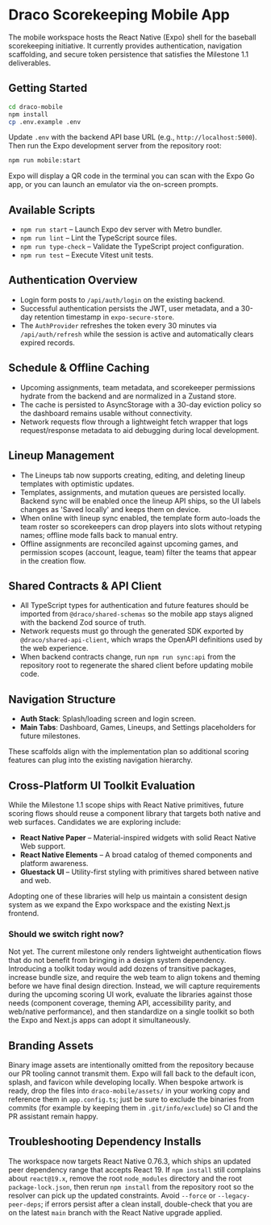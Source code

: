 # Draco Scorekeeping Mobile App

The mobile workspace hosts the React Native (Expo) shell for the baseball scorekeeping initiative. It currently provides authentication, navigation scaffolding, and secure token persistence that satisfies the Milestone 1.1 deliverables.

## Getting Started

```bash
cd draco-mobile
npm install
cp .env.example .env
```

Update `.env` with the backend API base URL (e.g., `http://localhost:5000`). Then run the Expo development server from the repository root:

```bash
npm run mobile:start
```

Expo will display a QR code in the terminal you can scan with the Expo Go app, or you can launch an emulator via the on-screen prompts.

## Available Scripts

- `npm run start` – Launch Expo dev server with Metro bundler.
- `npm run lint` – Lint the TypeScript source files.
- `npm run type-check` – Validate the TypeScript project configuration.
- `npm run test` – Execute Vitest unit tests.

## Authentication Overview

- Login form posts to `/api/auth/login` on the existing backend.
- Successful authentication persists the JWT, user metadata, and a 30-day retention timestamp in `expo-secure-store`.
- The `AuthProvider` refreshes the token every 30 minutes via `/api/auth/refresh` while the session is active and automatically clears expired records.

## Schedule & Offline Caching

- Upcoming assignments, team metadata, and scorekeeper permissions hydrate from the backend and are normalized in a Zustand store.
- The cache is persisted to AsyncStorage with a 30-day eviction policy so the dashboard remains usable without connectivity.
- Network requests flow through a lightweight fetch wrapper that logs request/response metadata to aid debugging during local development.

## Lineup Management

- The Lineups tab now supports creating, editing, and deleting lineup templates with optimistic updates.
- Templates, assignments, and mutation queues are persisted locally. Backend sync will be enabled once the lineup API ships, so the UI labels changes as 'Saved locally' and keeps them on device.
- When online with lineup sync enabled, the template form auto-loads the team roster so scorekeepers can drop players into slots without retyping names; offline mode falls back to manual entry.
- Offline assignments are reconciled against upcoming games, and permission scopes (account, league, team) filter the teams that appear in the creation flow.

## Shared Contracts & API Client

- All TypeScript types for authentication and future features should be imported from `@draco/shared-schemas` so the mobile app stays aligned with the backend Zod source of truth.
- Network requests must go through the generated SDK exported by `@draco/shared-api-client`, which wraps the OpenAPI definitions used by the web experience.
- When backend contracts change, run `npm run sync:api` from the repository root to regenerate the shared client before updating mobile code.

## Navigation Structure

- **Auth Stack**: Splash/loading screen and login screen.
- **Main Tabs**: Dashboard, Games, Lineups, and Settings placeholders for future milestones.

These scaffolds align with the implementation plan so additional scoring features can plug into the existing navigation hierarchy.

## Cross-Platform UI Toolkit Evaluation

While the Milestone 1.1 scope ships with React Native primitives, future scoring flows should reuse a component library that targets both native and web surfaces. Candidates we are exploring include:

- **React Native Paper** – Material-inspired widgets with solid React Native Web support.
- **React Native Elements** – A broad catalog of themed components and platform awareness.
- **Gluestack UI** – Utility-first styling with primitives shared between native and web.

Adopting one of these libraries will help us maintain a consistent design system as we expand the Expo workspace and the existing Next.js frontend.

### Should we switch right now?

Not yet. The current milestone only renders lightweight authentication flows that do not benefit from bringing in a design system dependency. Introducing a toolkit today would add dozens of transitive packages, increase bundle size, and require the web team to align tokens and theming before we have final design direction. Instead, we will capture requirements during the upcoming scoring UI work, evaluate the libraries against those needs (component coverage, theming API, accessibility parity, and web/native performance), and then standardize on a single toolkit so both the Expo and Next.js apps can adopt it simultaneously.

## Branding Assets

Binary image assets are intentionally omitted from the repository because our PR tooling cannot transmit them. Expo will fall back to the default icon, splash, and favicon while developing locally. When bespoke artwork is ready, drop the files into `draco-mobile/assets/` in your working copy and reference them in `app.config.ts`; just be sure to exclude the binaries from commits (for example by keeping them in `.git/info/exclude`) so CI and the PR assistant remain happy.

## Troubleshooting Dependency Installs

The workspace now targets React Native 0.76.3, which ships an updated peer dependency range that accepts React 19.
If `npm install` still complains about `react@19.x`, remove the root `node_modules` directory and the root `package-lock.json`, then rerun `npm install` from the repository root so the resolver can pick up the updated constraints.
Avoid `--force` or `--legacy-peer-deps`; if errors persist after a clean install, double-check that you are on the latest `main` branch with the React Native upgrade applied.
